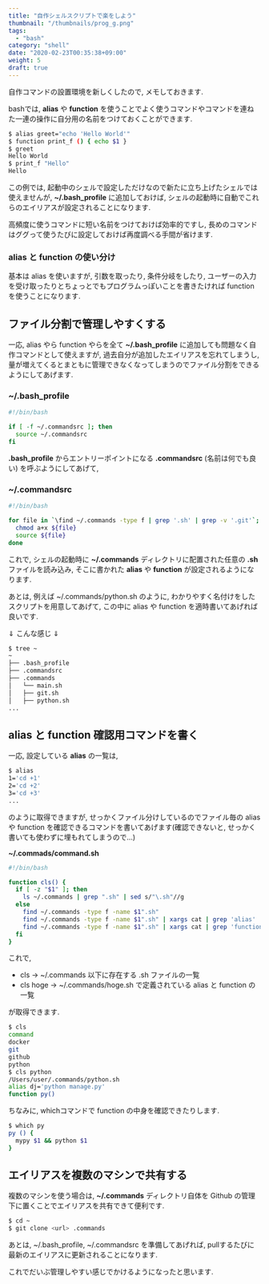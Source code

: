 ```yaml
---
title: "自作シェルスクリプトで楽をしよう"
thumbnail: "/thumbnails/prog_g.png"
tags:
  - "bash"
category: "shell"
date: "2020-02-23T00:35:38+09:00"
weight: 5
draft: true
---
```


自作コマンドの設置環境を新しくしたので, メモしておきます.

bashでは, **alias** や **function** を使うことでよく使うコマンドやコマンドを連ねた一連の操作に自分用の名前をつけておくことができます.

``` bash
$ alias greet="echo 'Hello World'"
$ function print_f () { echo $1 }
$ greet
Hello World
$ print_f "Hello"
Hello
```

この例では, 起動中のシェルで設定しただけなので新たに立ち上げたシェルでは使えませんが, 
**~/.bash_profile** に追加しておけば, シェルの起動時に自動でこれらのエイリアスが設定されることになります.

高頻度に使うコマンドに短い名前をつけておけば効率的ですし, 長めのコマンドはググって使うたびに設定しておけば再度調べる手間が省けます.

### alias と function の使い分け
基本は alias を使いますが, 引数を取ったり, 条件分岐をしたり, ユーザーの入力を受け取ったりとちょっとでもプログラムっぽいことを書きたければ function を使うことになります.

## ファイル分割で管理しやすくする

一応, alias やら function やらを全て **~/.bash_profile** に追加しても問題なく自作コマンドとして使えますが, 過去自分が追加したエイリアスを忘れてしまうし, 量が増えてくるとまともに管理できなくなってしまうのでファイル分割をできるようにしてあげます.

### ~/.bash_profile

``` bash
#!/bin/bash

if [ -f ~/.commandsrc ]; then
  source ~/.commandsrc
fi
```

**.bash_profile** からエントリーポイントになる **.commandsrc** (名前は何でも良い) を呼ぶようにしてあげて,

### ~/.commandsrc

``` bash
#!/bin/bash

for file in `\find ~/.commands -type f | grep '.sh' | grep -v '.git'`; do
  chmod a+x ${file}
  source ${file}
done
```

これで, シェルの起動時に **~/.commands** ディレクトリに配置された任意の **.sh** ファイルを読み込み, そこに書かれた **alias** や **function** が設定されるようになります.

あとは, 例えば  ~/.commands/python.sh のように, わかりやすく名付けをしたスクリプトを用意してあげて, この中に alias や function を適時書いてあげれば良いです.

⇓ こんな感じ ⇓

``` bash
$ tree ~
~
├── .bash_profile
├── .commandsrc
├── .commands
│   └── main.sh
│   ├── git.sh
│   ├── python.sh
...
```

## alias と function 確認用コマンドを書く

一応, 設定している **alias** の一覧は, 

``` bash
$ alias
1='cd +1'
2='cd +2'
3='cd +3'
...
```

のように取得できますが,
せっかくファイル分けしているのでファイル毎の alias や function を確認できるコマンドを書いてあげます(確認できないと, せっかく書いても使わずに埋もれてしまうので...)

**~/.commads/command.sh**

``` bash
#!/bin/bash

function cls() {
  if [ -z "$1" ]; then
    ls ~/.commands | grep ".sh" | sed s/"\.sh"//g
  else
    find ~/.commands -type f -name $1".sh"
    find ~/.commands -type f -name $1".sh" | xargs cat | grep 'alias' | grep -v "cat"
    find ~/.commands -type f -name $1".sh" | xargs cat | grep 'function' | awk '{print $1, $2}' | grep -v "cat"
  fi
}
```

これで,

- cls → ~/.commands 以下に存在する .sh ファイルの一覧
- cls hoge → ~/.commands/hoge.sh で定義されている alias と function の一覧

が取得できます.

``` bash
$ cls
command
docker
git
github
python
$ cls python
/Users/user/.commands/python.sh
alias dj='python manage.py'
function py()
```

ちなみに, whichコマンドで function の中身を確認できたりします.

``` bash
$ which py
py () {
  mypy $1 && python $1
}
```

## エイリアスを複数のマシンで共有する

複数のマシンを使う場合は, **~/.commands** ディレクトリ自体を Github の管理下に置くことでエイリアスを共有できて便利です.

``` bash
$ cd ~
$ git clone <url> .commands
```

あとは, ~/.bash_profile, ~/.commandsrc を準備してあげれば, pullするたびに最新のエイリアスに更新されることになります.

これでだいぶ管理しやすい感じでかけるようになったと思います.
